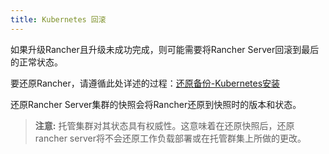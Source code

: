 ```yaml
---
title: Kubernetes 回滚
---
```


如果升级Rancher且升级未成功完成，则可能需要将Rancher Server回滚到最后的正常状态。

要还原Rancher，请遵循此处详述的过程：[还原备份-Kubernetes安装](/docs/backups/restorations/ha-restoration)

还原Rancher Server集群的快照会将Rancher还原到快照时的版本和状态。

> **注意:** 托管集群对其状态具有权威性。这意味着在还原快照后，还原rancher server将不会还原工作负载部署或在托管群集上所做的更改。
